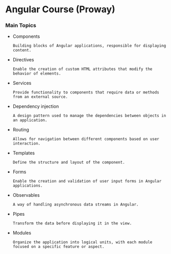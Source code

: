 # Angular Course (Proway)

### Main Topics

  - Components
    ```` 
    Building blocks of Angular applications, responsible for displaying content.  
    ````
  - Directives
    ````
    Enable the creation of custom HTML attributes that modify the behavior of elements.
    ````
  - Services
    ````
    Provide functionality to components that require data or methods from an external source.
    ````
  - Dependency injection
    ````
    A design pattern used to manage the dependencies between objects in an application.
    ````
  - Routing
    ````
    Allows for navigation between different components based on user interaction.
    ````
  - Templates
    ````
    Define the structure and layout of the component.
    ````
  - Forms
    ````
    Enable the creation and validation of user input forms in Angular applications.
    ````
  - Observables
    ````
    A way of handling asynchronous data streams in Angular.
    ````
  - Pipes
    ````
    Transform the data before displaying it in the view.
    ````
  - Modules
    ````
    Organize the application into logical units, with each module focused on a specific feature or aspect.
    ````
